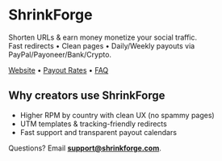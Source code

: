 # ShrinkForge

Shorten URLs & earn money monetize your social traffic.  
Fast redirects • Clean pages • Daily/Weekly payouts via PayPal/Payoneer/Bank/Crypto.

[Website](https://shrinkforge.com) • [Payout Rates](https://shrinkforge.com/payout-rates/) • [FAQ](https://shrinkforge.com/pages/faq/)

## Why creators use ShrinkForge
- Higher RPM by country with clean UX (no spammy pages)
- UTM templates & tracking-friendly redirects
- Fast support and transparent payout calendars

Questions? Email **support@shrinkforge.com**.
